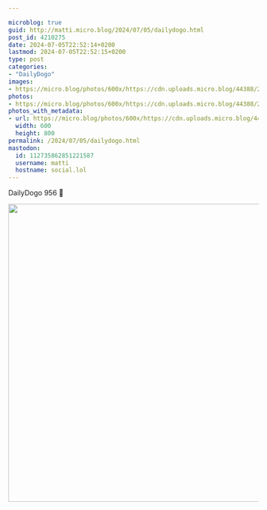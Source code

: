 ```yaml
---

microblog: true
guid: http://matti.micro.blog/2024/07/05/dailydogo.html
post_id: 4210275
date: 2024-07-05T22:52:14+0200
lastmod: 2024-07-05T22:52:15+0200
type: post
categories:
- "DailyDogo"
images:
- https://micro.blog/photos/600x/https://cdn.uploads.micro.blog/44388/2024/6fa434a391b5427da965e2186c8cf255.jpg
photos:
- https://micro.blog/photos/600x/https://cdn.uploads.micro.blog/44388/2024/6fa434a391b5427da965e2186c8cf255.jpg
photos_with_metadata:
- url: https://micro.blog/photos/600x/https://cdn.uploads.micro.blog/44388/2024/6fa434a391b5427da965e2186c8cf255.jpg
  width: 600
  height: 800
permalink: /2024/07/05/dailydogo.html
mastodon:
  id: 112735862851221587
  username: matti
  hostname: social.lol
---
```

DailyDogo 956 🐶

<img src="/media/uploads/2024/6fa434a391b5427da965e2186c8cf255.jpg" width="600" alt="" />
